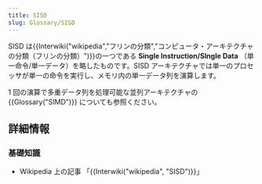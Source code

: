```yaml
---
title: SISD
slug: Glossary/SISD
---
```

SISD は{{Interwiki("wikipedia","フリンの分類","コンピュータ・アーキテクチャの分類（フリンの分類）")}}の一つである **Single Instruction/SIngle Data** （単一命令/単一データ）を略したものです。SISD アーキテクチャでは単一のプロセッサが単一の命令を実行し、メモリ内の単一データ列を演算します。

1 回の演算で多重データ列を処理可能な並列アーキテクチャの {{Glossary("SIMD")}} についても参照ください。

## 詳細情報

### 基礎知識

- Wikipedia 上の記事 「{{Interwiki("wikipedia", "SISD")}}」

